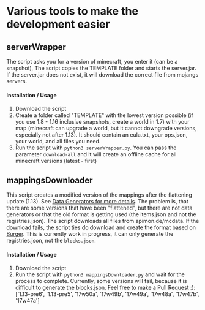 # Various tools to make the development easier

## serverWrapper
The script asks you for a version of minecraft, you enter it (can be a snapshot), The script copies the TEMPLATE folder and starts the server.jar. If the server.jar does not exist, it will download the correct file from mojangs servers.
#### Installation / Usage
1. Download the script
2. Create a folder called "TEMPLATE" with the lowest version possible (if you use 1.8 - 1.16 inclusive snapshots, create a world in 1.7) with your map (minecraft can upgrade a world, but it cannot downgrade versions, especially not after 1.13). It should contain an eula.txt, your ops.json, your world, and all files you need.
3. Run the script with `python3 serverWrapper.py`. You can pass the parameter `download-all` and it will create an offline cache for all minecraft versions (latest - first)

## mappingsDownloader
This script creates a modified version of the mappings after the flattening update (1.13). See [Data Generators for more details](https://wiki.vg/Data_Generators). The problem is, that there are some versions that have been "flattened", but there are not data generators or that the old format is getting used (the items.json and not the registries.json). The script downloads all files from apimon.de/mcdata. If the download fails, the script ties do download and create the format based on [Burger](https://pokechu22.github.io/Burger/). This is currently work in progress, it can only generate the registries.json, not the `blocks.json`.
#### Installation / Usage
1. Download the script
2. Run the script with `python3 mappingsDownloader.py` and wait for the process to complete. Currently, some versions will fail, because it is difficult to generate the blocks.json. Feel free to make a Pull Request :): ['1.13-pre6', '1.13-pre5', '17w50a', '17w49b', '17w49a', '17w48a', '17w47b', '17w47a']